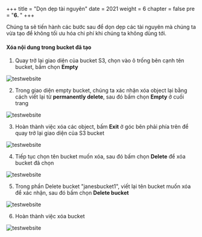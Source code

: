 +++
title = "Dọn dẹp tài nguyên"
date = 2021
weight = 6
chapter = false
pre = "<b>6. </b>"
+++

Chúng ta sẽ tiến hành các bước sau để dọn dẹp các tài nguyên mà chúng ta vừa tạo để không tối ưu hóa chi phí khi chúng ta không dùng tới.

#### Xóa nội dung trong bucket đã tạo 

1. Quay trở lại giao diện của bucket S3, chọn vào ô trống bên cạnh tên bucket, bấm chọn **Empty**

![testwebsite](/images/6.clean/vi.1.png)

2. Trong giao diện empty bucket, chúng ta xác nhận xóa object lại bằng cách viết lại từ **permanently delete**, sau đó bấm chọn **Empty** ở cuối trang

![testwebsite](/images/6.clean/vi.2.png)

3. Hoàn thành việc xóa các object, bấm **Exit** ở góc bên phải phía trên để quay trở lại giao diện của S3 bucket

![testwebsite](/images/6.clean/vi.3.png)

4. Tiếp tục chọn tên bucket muốn xóa, sau đó bấm chọn **Delete** để xóa bucket đã chọn

![testwebsite](/images/6.clean/vi.1.png)

5. Trong phần Delete bucket "janesbucket1", viết lại tên bucket muốn xóa để xác nhận, sau đó bấm chọn **Delete bucket**

![testwebsite](/images/6.clean/vi.4.png)

6. Hoàn thành việc xóa bucket

![testwebsite](/images/6.clean/vi.5.png)